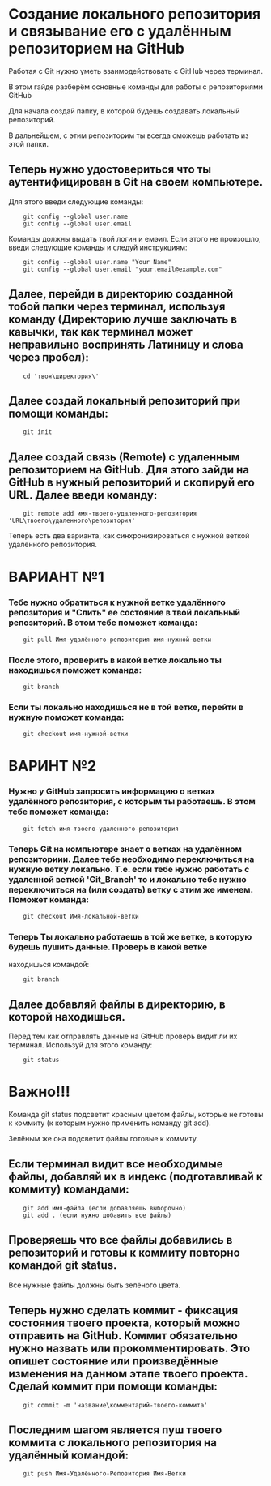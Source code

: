 # Создание локального репозитория и связывание его с удалённым репозиторием на GitHub

Работая с Git нужно уметь взаимодействовать с GitHub через терминал.

В этом гайде разберём основные команды для работы с репозиториями GitHub

Для начала создай папку, в которой будешь создавать локальный репозиторий.

В дальнейшем, с этим репозиторим ты всегда сможешь работать из этой папки.

## Теперь нужно удостовериться что ты аутентифицирован в Git на своем компьютере.
Для этого введи следующие команды:

        git config --global user.name
        git config --global user.email

Команды должны выдать твой логин и емэил. Если этого не произошло, введи следующие команды
и следуй инструкциям:
        
        git config --global user.name "Your Name"
        git config --global user.email "your.email@example.com"

## Далее, перейди в директорию созданной тобой папки через терминал, используя команду (Директорию лучше заключать в кавычки, так как терминал может неправильно воспринять Латиницу и слова через пробел):

        cd 'твоя\директория\'

## Далее создай локальный репозиторий при помощи команды:

        git init

## Далее создай связь (Remote) с удаленным репозиторием на GitHub. Для этого зайди на GitHub в нужный репозиторий и скопируй его URL. Далее введи команду: 

        git remote add имя-твоего-удаленного-репозитория 'URL\твоего\удаленного\репозитория'


Теперь есть два варианта, как синхронизироваться с нужной веткой удалённого репозитория.


# ВАРИАНТ №1


### Тебе нужно обратиться к нужной ветке удалённого репозитория и "Слить" ее состояние в твой локальный репозиторий. В этом тебе поможет команда:

        git pull Имя-удалённого-репозитория имя-нужной-ветки

### После этого, проверить в какой ветке локально ты находишься поможет команда:

        git branch

### Если ты локально находишься не в той ветке, перейти в нужную поможет команда:

        git checkout имя-нужной-ветки


# ВАРИНТ №2


### Нужно у GitHub запросить информацию о ветках удалённого репозитория, с которым ты работаешь. В этом тебе поможет команда:

        git fetch имя-твоего-удаленного-репозитория

### Теперь Git на компьютере знает о ветках на удалённом репозиториии. Далее тебе необходимо переключиться на нужную ветку локально. Т.е. если тебе нужно работать с удаленной веткой 'Git_Branch' то и локально тебе нужно переключиться на (или создать) ветку с этим же именем. Поможет команда:

        git checkout Имя-локальной-ветки

### Теперь Ты локально работаешь в той же ветке, в которую будешь пушить данные. Проверь в какой ветке
находишься командой:

        git branch

## Далее добавляй файлы в директорию, в которой находишься. 

Перед тем как отправлять данные на GitHub проверь видит ли их терминал. Используй для этого команду:

        git status

# Важно!!!
Команда git status подсветит красным цветом файлы, которые не готовы к коммиту (к которым нужно применить команду git add).

Зелёным же она подсветит файлы готовые к коммиту.

## Если терминал видит все необходимые файлы, добавляй их в индекс (подготавливай к коммиту) командами:

        git add имя-файла (если добавляешь выборочно)
        git add . (если нужно добавить все файлы)


## Проверяешь что все файлы добавились в репозиторий и готовы к коммиту повторно командой git status.
Все нужные файлы должны быть зелёного цвета.

## Теперь нужно сделать коммит - фиксация состояния твоего проекта, который можно отправить на GitHub. Коммит обязательно нужно назвать или прокомментировать. Это опишет состояние или произведённые изменения на данном этапе твоего проекта. Сделай коммит при помощи команды:

        git commit -m 'название\комментарий-твоего-коммита'

## Последним шагом является пуш твоего коммита с локального репозитория на удалённый командой:

        git push Имя-Удалённого-Репозитория Имя-Ветки
